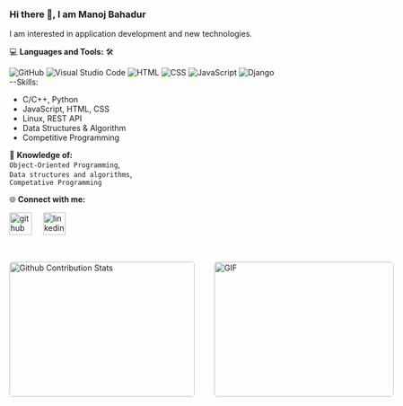 ### Hi there 👋, I am Manoj Bahadur

I am interested in application development and new technologies.


💻 **Languages and Tools:** 🛠️<br>

![GitHub](https://img.shields.io/badge/-GitHub-000000?style=flat&logo=github&logoColor=000000&labelColor=ffffff)
![Visual Studio Code](https://img.shields.io/badge/-VSCode-000000?style=flat&logo=visual-studio-code&labelColor=007ACC)
![HTML](https://img.shields.io/badge/-HTML-000000?style=flat&logo=html&logoColor=ffffff&labelColor=E34F26)
![CSS](https://img.shields.io/badge/-CSS-000000?style=flat&logo=css&logoColor=ffffff&labelColor=1572B6) 
![JavaScript](https://img.shields.io/badge/-JavaScript-000000?style=flat&logo=javascript)
![Django](https://img.shields.io/badge/Django-092E20?style=flat&logo=django&logoColor=green)
<br>
--Skills:
- C/C++, Python
- JavaScript, HTML, CSS
- Linux, REST API
- Data Structures & Algorithm
- Competitive Programming

🧐 **Knowledge of:**<br>
`Object-Oriented Programming`,<br> `Data structures and algorithms`,<br> `Competative Programming`
<br>

🌐 **Connect with me:**<br>

[<img src='https://cdn.jsdelivr.net/npm/simple-icons@3.0.1/icons/github.svg' alt='github' height='40'>](https://github.com/https://github.com/manojbabahdur) &nbsp; &nbsp;
[<img src='https://cdn.jsdelivr.net/npm/simple-icons@3.0.1/icons/linkedin.svg' alt='linkedin' height='40'>](https://www.linkedin.com/in/https://www.linkedin.com/in/manojbahadur//) &nbsp;&nbsp;

</br>
<p style="display: flex; justify-contect: space-between;">
<img style="border-radius: 5px; margin-bottom: 5px" alt="Github Contribution Stats" width="330px" height="240px" src="https://github-contribution-stats.vercel.app/api/?username=amritesh19" />
<img style="border-radius: 5px; margin: 0 0 5px 35px;" alt="GIF" width="320px" height="240px" src="https://www.iihglobal.com/wp-content/uploads/2019/02/dcsad.gif" />
</p>
